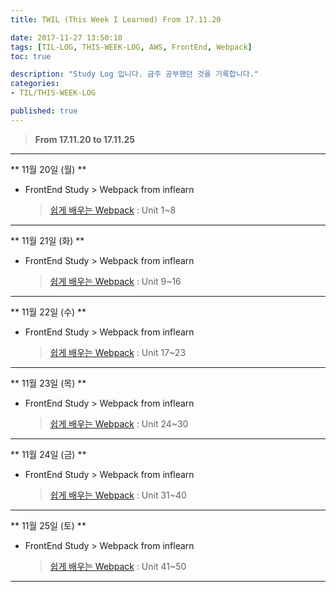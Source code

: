 ```yaml
---
title: TWIL (This Week I Learned) From 17.11.20 

date: 2017-11-27 13:50:10
tags: [TIL-LOG, THIS-WEEK-LOG, AWS, FrontEnd, Webpack]
toc: true

description: "Study Log 입니다. 금주 공부했던 것을 기록합니다."
categories: 
- TIL/THIS-WEEK-LOG

published: true
---
```



> __From 17.11.20 to 17.11.25__

-----
** 11월 20일 (월) **

- FrontEnd Study >  Webpack from inflearn
  > [쉽게 배우는 Webpack](https://www.inflearn.com/course-status-2/) : Unit 1~8 

-----
** 11월 21일 (화) **

- FrontEnd Study >  Webpack from inflearn
  > [쉽게 배우는 Webpack](https://www.inflearn.com/course-status-2/) : Unit 9~16 
  
-----
** 11월 22일 (수) **

- FrontEnd Study >  Webpack from inflearn
  > [쉽게 배우는 Webpack](https://www.inflearn.com/course-status-2/) : Unit 17~23
   
-----
** 11월 23일 (목) ** 

- FrontEnd Study >  Webpack from inflearn
  > [쉽게 배우는 Webpack](https://www.inflearn.com/course-status-2/) : Unit 24~30

-----
** 11월 24일 (금) ** 

- FrontEnd Study >  Webpack from inflearn
  > [쉽게 배우는 Webpack](https://www.inflearn.com/course-status-2/) : Unit 31~40

-----
** 11월 25일 (토) ** 

- FrontEnd Study >  Webpack from inflearn
  > [쉽게 배우는 Webpack](https://www.inflearn.com/course-status-2/) : Unit 41~50

-----





















